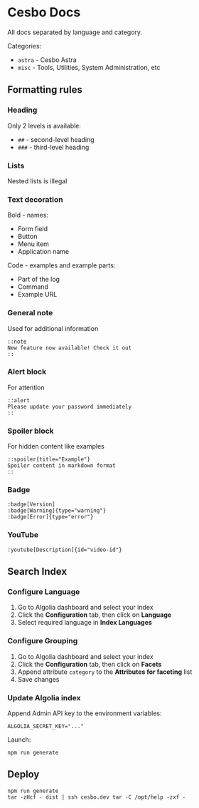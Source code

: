 # Cesbo Docs

All docs separated by language and category.

Categories:

- `astra` - Cesbo Astra
- `misc` - Tools, Utilities, System Administration, etc

## Formatting rules

### Heading

Only 2 levels is available:

- `##` - second-level heading
- `###` - third-level heading

### Lists

Nested lists is illegal

### Text decoration

Bold - names:

- Form field
- Button
- Menu item
- Application name

Code - examples and example parts:

- Part of the log
- Command
- Example URL

### General note

Used for additional information

```
::note
New feature now available! Check it out
::
```

### Alert block

For attention

```
::alert
Please update your password immediately
::
```

### Spoiler block

For hidden content like examples

```
::spoiler{title="Example"}
Spoiler content in markdown format
::
```

### Badge

```
:badge[Version]
:badge[Warning]{type="warning"}
:badge[Error]{type="error"}
```

### YouTube

```
:youtube[Description]{id="video-id"}
```


## Search Index

### Configure Language

1. Go to Algolia dashboard and select your index
2. Click the **Configuration** tab, then click on **Language**
3. Select required language in **Index Languages**

### Configure Grouping

1. Go to Algolia dashboard and select your index
2. Click the **Configuration** tab, then click on **Facets**
3. Append attribute `category` to the **Attributes for faceting** list
4. Save changes

### Update Algolia index

Append Admin API key to the environment variables:

```
ALGOLIA_SECRET_KEY="..."
```

Launch:

```
npm run generate
```

## Deploy

```
npm run generate
tar -zHcf - dist | ssh cesbo.dev tar -C /opt/help -zxf -
```
